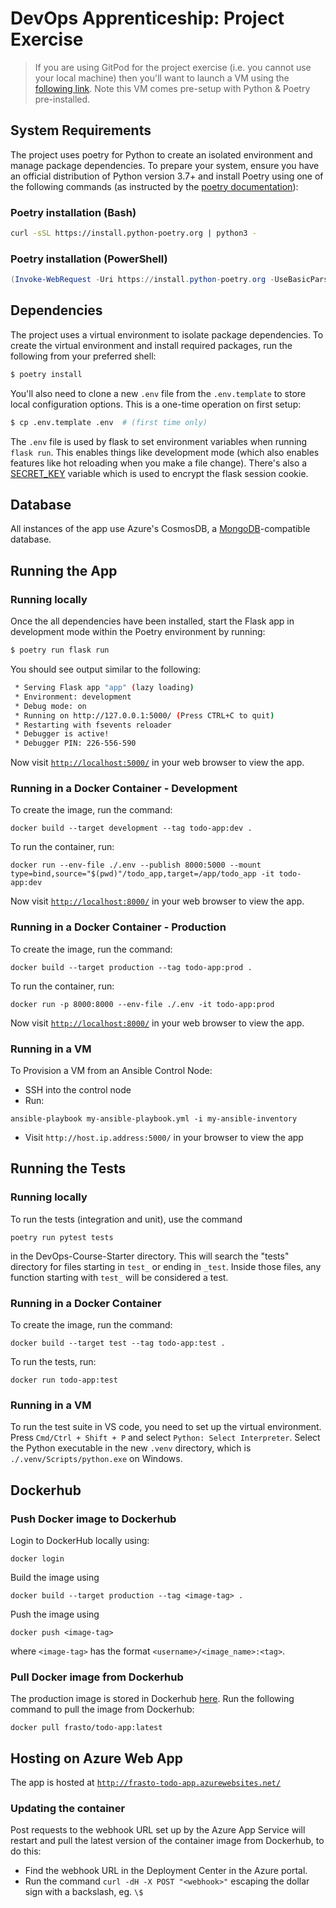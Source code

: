 # DevOps Apprenticeship: Project Exercise

> If you are using GitPod for the project exercise (i.e. you cannot use your local machine) then you'll want to launch a VM using the [following link](https://gitpod.io/#https://github.com/CorndelWithSoftwire/DevOps-Course-Starter). Note this VM comes pre-setup with Python & Poetry pre-installed.

## System Requirements

The project uses poetry for Python to create an isolated environment and manage package dependencies. To prepare your system, ensure you have an official distribution of Python version 3.7+ and install Poetry using one of the following commands (as instructed by the [poetry documentation](https://python-poetry.org/docs/#system-requirements)):

### Poetry installation (Bash)

```bash
curl -sSL https://install.python-poetry.org | python3 -
```

### Poetry installation (PowerShell)

```powershell
(Invoke-WebRequest -Uri https://install.python-poetry.org -UseBasicParsing).Content | py -
```

## Dependencies

The project uses a virtual environment to isolate package dependencies. To create the virtual environment and install required packages, run the following from your preferred shell:

```bash
$ poetry install
```

You'll also need to clone a new `.env` file from the `.env.template` to store local configuration options. This is a one-time operation on first setup:

```bash
$ cp .env.template .env  # (first time only)
```

The `.env` file is used by flask to set environment variables when running `flask run`. This enables things like development mode (which also enables features like hot reloading when you make a file change). There's also a [SECRET_KEY](https://flask.palletsprojects.com/en/1.1.x/config/#SECRET_KEY) variable which is used to encrypt the flask session cookie.

## Database

All instances of the app use Azure's CosmosDB, a [MongoDB](https://www.mongodb.com/)-compatible database.
## Running the App 

### Running locally

Once the all dependencies have been installed, start the Flask app in development mode within the Poetry environment by running:
```bash
$ poetry run flask run
```

You should see output similar to the following:
```bash
 * Serving Flask app "app" (lazy loading)
 * Environment: development
 * Debug mode: on
 * Running on http://127.0.0.1:5000/ (Press CTRL+C to quit)
 * Restarting with fsevents reloader
 * Debugger is active!
 * Debugger PIN: 226-556-590
```
Now visit [`http://localhost:5000/`](http://localhost:5000/) in your web browser to view the app.

### Running in a Docker Container - Development

To create the image, run the command:
```
docker build --target development --tag todo-app:dev .
```

To run the container, run:
```
docker run --env-file ./.env --publish 8000:5000 --mount type=bind,source="$(pwd)"/todo_app,target=/app/todo_app -it todo-app:dev
```

Now visit [`http://localhost:8000/`](http://localhost:8000/) in your web browser to view the app.

### Running in a Docker Container - Production

To create the image, run the command:
```
docker build --target production --tag todo-app:prod .
```

To run the container, run:
```
docker run -p 8000:8000 --env-file ./.env -it todo-app:prod
```

Now visit [`http://localhost:8000/`](http://localhost:8000/) in your web browser to view the app.

### Running in a VM

To Provision a VM from an Ansible Control Node:

- SSH into the control node
- Run:
```
ansible-playbook my-ansible-playbook.yml -i my-ansible-inventory
```

- Visit `http://host.ip.address:5000/` in your browser to view the app


## Running the Tests

### Running locally

To run the tests (integration and unit), use the command 
```
poetry run pytest tests
``` 
in the DevOps-Course-Starter directory. This will search the "tests" directory for files starting in `test_` or ending in `_test`. Inside those files, any function starting with `test_` will be considered a test.

### Running in a Docker Container

To create the image, run the command:
```
docker build --target test --tag todo-app:test .
```

To run the tests, run:
```
docker run todo-app:test
```

### Running in a VM

To run the test suite in VS code, you need to set up the virtual environment. Press `Cmd/Ctrl + Shift + P` and select `Python: Select Interpreter`. Select the Python executable in the new `.venv` directory, which is `./.venv/Scripts/python.exe` on Windows.

## Dockerhub
### Push Docker image to Dockerhub

Login to DockerHub locally using:
```
docker login
```
Build the image using
```
docker build --target production --tag <image-tag> .
```
Push the image using
```
docker push <image-tag>
```
where `<image-tag>` has the format `<username>/<image_name>:<tag>`.

### Pull Docker image from Dockerhub

The production image is stored in Dockerhub [here](https://hub.docker.com/repository/docker/frasto/todo-app/general).
Run the following command to pull the image from Dockerhub:
```
docker pull frasto/todo-app:latest
```

## Hosting on Azure Web App

The app is hosted at [`http://frasto-todo-app.azurewebsites.net/`](http://frasto-todo-app.azurewebsites.net/)

### Updating the container

Post requests to the webhook URL set up by the Azure App Service will restart and pull the latest version of the container image from Dockerhub, to do this:
- Find the webhook URL in the Deployment Center in the Azure portal.
- Run the command `curl -dH -X POST "<webhook>"` escaping the dollar sign with a backslash, eg. `\$`